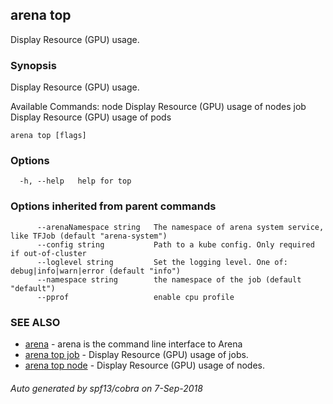 ## arena top

Display Resource (GPU) usage.

### Synopsis

Display Resource (GPU) usage.

Available Commands:
  node        Display Resource (GPU) usage of nodes
  job         Display Resource (GPU) usage of pods
    

```
arena top [flags]
```

### Options

```
  -h, --help   help for top
```

### Options inherited from parent commands

```
      --arenaNamespace string   The namespace of arena system service, like TFJob (default "arena-system")
      --config string           Path to a kube config. Only required if out-of-cluster
      --loglevel string         Set the logging level. One of: debug|info|warn|error (default "info")
      --namespace string        the namespace of the job (default "default")
      --pprof                   enable cpu profile
```

### SEE ALSO

* [arena](arena.md)	 - arena is the command line interface to Arena
* [arena top job](arena_top_job.md)	 - Display Resource (GPU) usage of jobs.
* [arena top node](arena_top_node.md)	 - Display Resource (GPU) usage of nodes.

###### Auto generated by spf13/cobra on 7-Sep-2018
